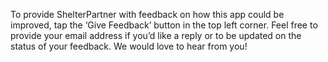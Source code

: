 To provide ShelterPartner with feedback on how this app could be improved, tap the ‘Give Feedback’ button in the top left corner. Feel free to provide your email address if you’d like a reply or to be updated on the status of your feedback. We would love to hear from you!
